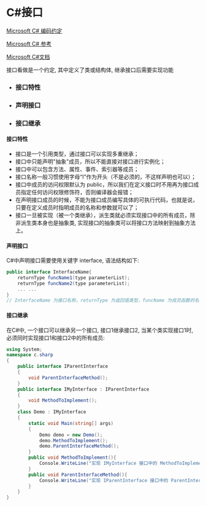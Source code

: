 # C#接口

[Microsoft C# 编码约定](https://learn.microsoft.com/zh-cn/dotnet/csharp/fundamentals/coding-style/coding-conventions)

[Microsoft C# 参考](https://learn.microsoft.com/zh-cn/previous-versions/visualstudio/visual-studio-2012/618ayhy6(v=vs.110))

[Microsoft C#文档](https://learn.microsoft.com/zh-cn/dotnet/csharp/)

接口看做是一个约定, 其中定义了类或结构体, 继承接口后需要实现功能



- ### 接口特性

- ### 声明接口

- ### 接口继承

> 

#### 接口特性

- 接口是一个引用类型，通过接口可以实现多重继承；
- 接口中只能声明"抽象"成员，所以不能直接对接口进行实例化；
- 接口中可以包含方法、属性、事件、索引器等成员；
- 接口名称一般习惯使用字母“I”作为开头（不是必须的，不这样声明也可以）；
- 接口中成员的访问权限默认为 public，所以我们在定义接口时不用再为接口成员指定任何访问权限修饰符，否则编译器会报错；
- 在声明接口成员的时候，不能为接口成员编写具体的可执行代码，也就是说，只要在定义成员时指明成员的名称和参数就可以了；
- 接口一旦被实现（被一个类继承），派生类就必须实现接口中的所有成员，除非派生类本身也是抽象类, 实现接口的抽象类可以将接口方法映射到抽象方法上。

#### 声明接口

C#中声明接口需要使用关键字 interface, 语法结构如下:

```C#
public interface InterfaceName{
    returnType funcName1(type parameterList);
    returnType funcName2(type parameterList);
    ... ...
}
// InterfaceName 为接口名称，returnType 为返回值类型，funcName 为成员函数的名称，parameterList 为参数列表。
```

#### 接口继承

在C#中, 一个接口可以继承另一个接口, 接口1继承接口2, 当某个类实现接口1时, 必须同时实现接口1和接口2中的所有成员:

```C#
using System;
namespace c.sharp
{
    public interface IParentInterface
    {
        void ParentInterfaceMethod();
    }
    public interface IMyInterface : IParentInterface
    {
        void MethodToImplement();
    }
    class Demo : IMyInterface
    {
        static void Main(string[] args) 
        {
            Demo demo = new Demo();
            demo.MethodToImplement();
            demo.ParentInterfaceMethod();
        }
        public void MethodToImplement(){
            Console.WriteLine("实现 IMyInterface 接口中的 MethodToImplement 函数");
        }
        public void ParentInterfaceMethod(){
            Console.WriteLine("实现 IParentInterface 接口中的 ParentInterfaceMethod 函数");
        }
    }
}
```







